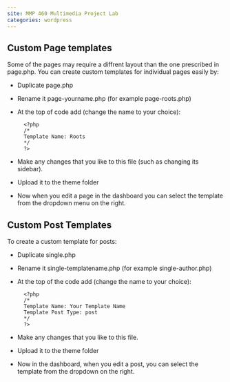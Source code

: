 ```yaml
---
site: MMP 460 Multimedia Project Lab
categories: wordpress
---
```


## Custom Page templates

Some of the pages may require a diffrent layout than the one prescribed in page.php. You can create custom templates for individual pages easily by:

- Duplicate page.php
- Rename it page-yourname.php  (for example page-roots.php)
- At the top of code add (change the name to your choice):

        <?php
        /*
        Template Name: Roots
        */
        ?>
        
- Make any changes that you like to this file (such as changing its sidebar).
- Upload it to the theme folder
- Now when you edit a page in the dashboard you can select the template from the dropdown menu on the right.

## Custom Post Templates

To create a custom template for posts:

- Duplicate single.php
- Rename it single-templatename.php  (for example single-author.php)
- At the top of the code add (change the name to your choice):

        <?php
        /*
        Template Name: Your Template Name
        Template Post Type: post
        */
        ?>
        
- Make any changes that you like to this file.
- Upload it to the theme folder
- Now in the dashboard, when you edit a post, you can select the template from the dropdown on the right.
